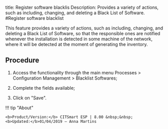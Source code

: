 title: Register software blacklis
Description: Provides a variety of actions, such as including, changing, and deleting a Black List of Software.
#Register software blacklist

This feature provides a variety of actions, such as including, changing, and
deleting a Black List of Software, so that the responsible ones are notified
whenever the installation is detected in some machine of the network, where it
will be detected at the moment of generating the inventory.

Procedure
-------------

1.  Access the functionality through the main menu Processes \> Configuration
    Management \> Blacklist Softwares;

2.  Complete the fields available;

3.  Click on "Save".

!!! tip "About"

    <b>Product/Version:</b> CITSmart ESP | 8.00 &nbsp;&nbsp;
    <b>Updated:</b>01/04/2019 – Anna Martins
